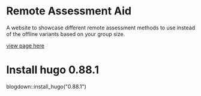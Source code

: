 # Remote Assessment Aid

A website to showcase different remote assessment methods to use instead of the offline variants based on your group size.

[view page here](https://werkgroep-toetsen-op-afstand.github.io/assessment-selection-tool/)

# Install hugo 0.88.1 

blogdown::install_hugo("0.88.1")